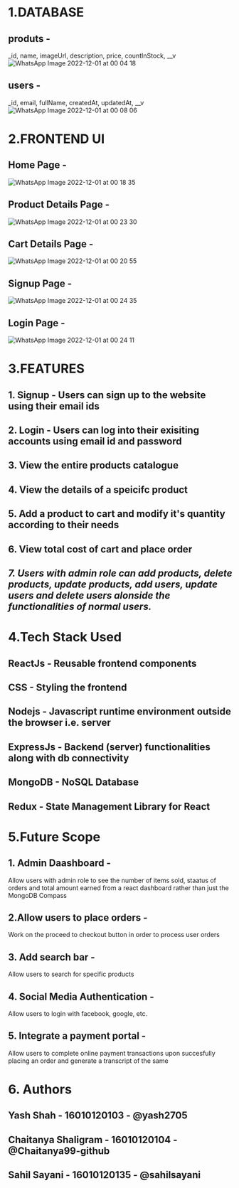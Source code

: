 # **1.DATABASE**
## produts - 
_id, name, imageUrl, description, price, countInStock, \__v
![WhatsApp Image 2022-12-01 at 00 04 18](https://user-images.githubusercontent.com/62518145/204880405-aa1c74f1-2ab4-4fdf-8863-d93c9e83c9ec.jpg)

## users - 
_id, email, fullName, createdAt, updatedAt, \__v
![WhatsApp Image 2022-12-01 at 00 08 06](https://user-images.githubusercontent.com/62518145/204881107-fe3b4e06-7f1a-4eed-88b7-0363c1e97afc.jpg)

# **2.FRONTEND UI**
## Home Page -
![WhatsApp Image 2022-12-01 at 00 18 35](https://user-images.githubusercontent.com/62518145/204883050-54979a42-8330-43c7-ad7d-d1f1e8e35bfc.jpg)

## Product Details Page - 
![WhatsApp Image 2022-12-01 at 00 23 30](https://user-images.githubusercontent.com/62518145/204884129-bdc34cd3-9ceb-4228-aa17-0d230cd24bee.jpg)

## Cart Details Page -
![WhatsApp Image 2022-12-01 at 00 20 55](https://user-images.githubusercontent.com/62518145/204883593-077173c7-5c03-433f-be47-ed04c3a9b0fa.jpg)

## Signup Page -
![WhatsApp Image 2022-12-01 at 00 24 35](https://user-images.githubusercontent.com/62518145/204884391-3264f638-2324-42a5-a40d-7a5ef7dbab01.jpg)

## Login Page -
![WhatsApp Image 2022-12-01 at 00 24 11](https://user-images.githubusercontent.com/62518145/204884261-c5fb040b-d939-4b82-b6a6-8058b5928af8.jpg)

# **3.FEATURES**
## 1. Signup - Users can sign up to the website using their email ids
## 2. Login - Users can log into their exisiting accounts using email id and password 
## 3. View the entire products catalogue 
## 4. View the details of a speicifc product
## 5. Add a product to cart and modify it's quantity according to their needs
## 6. View total cost of cart and place order
## _7. Users with admin role can add products, delete products, update products, add users, update users and delete users alonside the functionalities of normal users._

# **4.Tech Stack Used**
## ReactJs - Reusable frontend components
## CSS - Styling the frontend 
## Nodejs - Javascript runtime environment outside the browser i.e. server
## ExpressJs - Backend (server) functionalities along with db connectivity
## MongoDB - NoSQL Database 
## Redux - State Management Library for React

# **5.Future Scope**
## 1. Admin Daashboard - 
Allow users with admin role to see the number of items sold, staatus of orders and total amount earned from a react dashboard rather than just the MongoDB Compass

## 2.Allow users to place orders -
Work on the proceed to checkout button in order to process user orders

## 3. Add search bar - 
Allow users to search for specific products 

## 4. Social Media Authentication -
Allow users to login with facebook, google, etc.

## 5. Integrate a payment portal -
Allow users to complete online payment transactions upon succesfully placing an order and generate a transcript of the same

# **6. Authors**
## Yash Shah - 16010120103 - @yash2705
## Chaitanya Shaligram - 16010120104 - @Chaitanya99-github
## Sahil Sayani - 16010120135 - @sahilsayani
